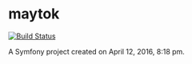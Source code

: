 maytok
======

[![Build Status](https://travis-ci.org/fortrieb/maytok.svg?branch=master)](https://travis-ci.org/fortrieb/maytok)

A Symfony project created on April 12, 2016, 8:18 pm.
